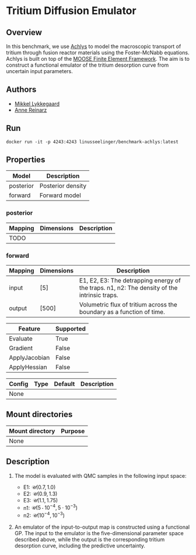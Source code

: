 # Tritium Diffusion Emulator

## Overview
In this benchmark, we use [Achlys](https://github.com/aurora-multiphysics/achlys) to model the macroscopic transport of tritium through fusion reactor materials using the Foster-McNabb equations. Achlys is built on top of the  [MOOSE Finite Element Framework](https://mooseframework.inl.gov/). The aim is to construct a functional emulator of the tritium desorption curve from uncertain input parameters.

## Authors
- [Mikkel Lykkegaard](mailto:mikkel@digilab.co.uk)
- [Anne Reinarz](mailto:anne.k.reinarz@durham.ac.uk)

## Run

```
docker run -it -p 4243:4243 linusseelinger/benchmark-achlys:latest
```

## Properties

Model | Description
---|---
posterior | Posterior density
forward | Forward model

### posterior
Mapping | Dimensions | Description
---|---|---
TODO | |

### forward
Mapping | Dimensions | Description
---|---|---
input | [5] | E1, E2, E3: The detrapping energy of the traps. n1, n2: The density of the intrinsic traps.
output | [500] | Volumetric flux of tritium across the boundary as a function of time.

Feature | Supported
---|---
Evaluate | True
Gradient | False
ApplyJacobian | False
ApplyHessian | False

Config | Type | Default | Description
---|---|---|---
None | | |

## Mount directories
Mount directory | Purpose
---|---
None |

## Description
1. The model is evaluated with QMC samples in the following input space:
    - E1: $\mathcal U(0.7, 1.0)$
    - E2: $\mathcal U(0.9, 1.3)$
    - E3: $\mathcal U(1.1, 1.75)$
    - n1: $\mathcal U(5 \cdot 10^{-4}, 5 \cdot 10^{-3})$
    - n2: $\mathcal U(10^{-4}, 10^{-3})$

2. An emulator of the input-to-output map is constructed using a functional GP. The input to the emulator is the five-dimensional parameter space described above, while the output is the corresponding tritium desorption curve, including the predictive uncertainty.


